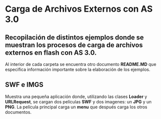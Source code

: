 # Carga de Archivos Externos con AS 3.0

## Recopilación de distintos ejemplos donde se muestran los procesos de carga de archivos externos en flash con AS 3.0.

Al interior de cada carpeta se encuentra otro documento **README.MD** que especifica información importante sobre la elaboración de los ejemplos.

## SWF e IMGS

Muestra una pequeña aplicación donde, utilizando las clases **Loader** y **URLRequest**, se cargan dos películas **SWF** y dos imagenes: un **JPG** y un **PNG**. La película principal carga un **menu** que después carga los otros documentos.